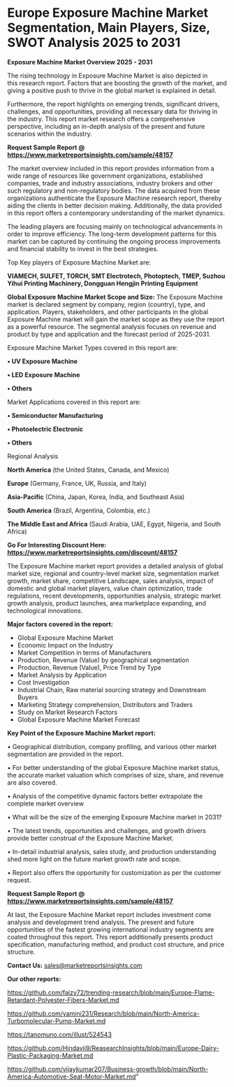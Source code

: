 # Europe Exposure Machine Market Segmentation, Main Players, Size, SWOT Analysis 2025 to 2031

<Strong> Exposure Machine Market Overview 2025 - 2031</strong>

The rising technology in Exposure Machine Market is also depicted in this research report. Factors that are boosting the growth of the market, and giving a positive push to thrive in the global market is explained in detail.

Furthermore, the report highlights on emerging trends, significant drivers, challenges, and opportunities, providing all necessary data for thriving in the industry. This report market research offers a comprehensive perspective, including an in-depth analysis of the present and future scenarios within the industry.

<strong>Request Sample Report @ <a href=https://www.marketreportsinsights.com/sample/48157>https://www.marketreportsinsights.com/sample/48157</a></strong>

The market overview included in this report provides information from a wide range of resources like government organizations, established companies, trade and industry associations, industry brokers and other such regulatory and non-regulatory bodies. The data acquired from these organizations authenticate the Exposure Machine research report, thereby aiding the clients in better decision making. Additionally, the data provided in this report offers a contemporary understanding of the market dynamics.

The leading players are focusing mainly on technological advancements in order to improve efficiency. The long-term development patterns for this market can be captured by continuing the ongoing process improvements and financial stability to invest in the best strategies.

Top Key players of Exposure Machine Market are:

<strong>VIAMECH, SULFET, TORCH, SMT Electrotech, Photoptech, TMEP, Suzhou Yihui Printing Machinery, Dongguan Hengjin Printing Equipment</strong>

<strong><b>Global Exposure Machine Market Scope and Size:</b></strong>
The Exposure Machine market is declared segment by company, region (country), type, and application. Players, stakeholders, and other participants in the global Exposure Machine market will gain the market scope as they use the report as a powerful resource. The segmental analysis focuses on revenue and product by type and application and the forecast period of 2025-2031.

Exposure Machine Market Types covered in this report are:

<strong>•  UV Exposure Machine

•  LED Exposure Machine

•  Others</strong>

Market Applications covered in this report are:

<strong>•  Semiconductor Manufacturing

•  Photoelectric Electronic

•  Others</strong> 

Regional Analysis

<strong>North America</strong> (the United States, Canada, and Mexico)

<strong>Europe</strong> (Germany, France, UK, Russia, and Italy)

<strong>Asia-Pacific</strong> (China, Japan, Korea, India, and Southeast Asia)

<strong>South America</strong> (Brazil, Argentina, Colombia, etc.)

<strong>The Middle East and Africa</strong> (Saudi Arabia, UAE, Egypt, Nigeria, and South Africa)

<strong>Go For Interesting Discount Here: <a href=https://www.marketreportsinsights.com/discount/48157>https://www.marketreportsinsights.com/discount/48157</a></strong>

The Exposure Machine market report provides a detailed analysis of global market size, regional and country-level market size, segmentation market growth, market share, competitive Landscape, sales analysis, impact of domestic and global market players, value chain optimization, trade regulations, recent developments, opportunities analysis, strategic market growth analysis, product launches, area marketplace expanding, and technological innovations.

<strong><b>Major factors covered in the report:</b></strong>
<ul>
  <li>Global Exposure Machine Market </li>
  <li>Economic Impact on the Industry</li>
  <li>Market Competition in terms of Manufacturers</li>
  <li>Production, Revenue (Value) by geographical segmentation</li>
  <li>Production, Revenue (Value), Price Trend by Type</li>
  <li>Market Analysis by Application</li>
  <li>Cost Investigation</li>
  <li>Industrial Chain, Raw material sourcing strategy and Downstream Buyers</li>
  <li>Marketing Strategy comprehension, Distributors and Traders</li>
  <li>Study on Market Research Factors</li>
  <li>Global Exposure Machine Market Forecast</li>
</ul>

<strong><b>Key Point of the Exposure Machine Market report:</b></strong>

• Geographical distribution, company profiling, and various other market segmentation are provided in the report.

• For better understanding of the global Exposure Machine market status, the accurate market valuation which comprises of size, share, and revenue are also covered.

• Analysis of the competitive dynamic factors better extrapolate the complete market overview

• What will be the size of the emerging Exposure Machine market in 2031?

• The latest trends, opportunities and challenges, and growth drivers provide better construal of the Exposure Machine Market.

• In-detail industrial analysis, sales study, and production understanding shed more light on the future market growth rate and scope.

• Report also offers the opportunity for customization as per the customer request.

<strong>Request Sample Report @ <a href=https://www.marketreportsinsights.com/sample/48157>https://www.marketreportsinsights.com/sample/48157</a></strong>

At last, the Exposure Machine Market report includes investment come analysis and development trend analysis. The present and future opportunities of the fastest growing international industry segments are coated throughout this report. This report additionally presents product specification, manufacturing method, and product cost structure, and price structure.

<strong>Contact Us:</strong>
sales@marketreportsinsights.com

<strong>Our other reports:</strong>

<a href=https://github.com/faizy72/trending-research/blob/main/Europe-Flame-Retardant-Polyester-Fibers-Market.md>https://github.com/faizy72/trending-research/blob/main/Europe-Flame-Retardant-Polyester-Fibers-Market.md</a>

<a href=https://github.com/yamini231/Research/blob/main/North-America-Turbomolecular-Pump-Market.md>https://github.com/yamini231/Research/blob/main/North-America-Turbomolecular-Pump-Market.md</a>

<a href=https://tanomuno.com/illust/524543>https://tanomuno.com/illust/524543</a>

<a href=https://github.com/Hindavii9/ReasearchInsights/blob/main/Europe-Dairy-Plastic-Packaging-Market.md>https://github.com/Hindavii9/ReasearchInsights/blob/main/Europe-Dairy-Plastic-Packaging-Market.md</a>

<a href=https://github.com/vijaykumar207/Business-growth/blob/main/North-America-Automotive-Seat-Motor-Market.md>https://github.com/vijaykumar207/Business-growth/blob/main/North-America-Automotive-Seat-Motor-Market.md</a>"
